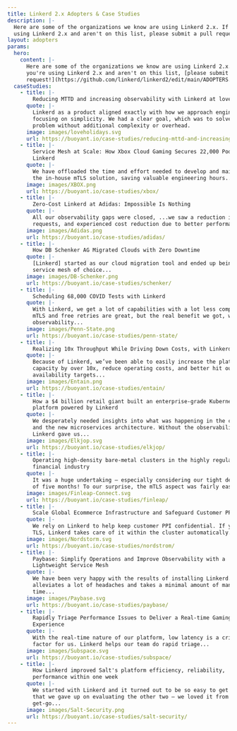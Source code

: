 ```yaml
---
title: Linkerd 2.x Adopters & Case Studies
description: |-
  Here are some of the organizations we know are using Linkerd 2.x. If you're
  using Linkerd 2.x and aren't on this list, please submit a pull request!
layout: adopters
params:
  hero:
    content: |-
      Here are some of the organizations we know are using Linkerd 2.x. If
      you're using Linkerd 2.x and aren't on this list, [please submit a pull
      request!](https://github.com/linkerd/linkerd2/edit/main/ADOPTERS.md)
  caseStudies:
    - title: |-
        Reducing MTTD and increasing observability with Linkerd at loveholidays
      quote: |-
        Linkerd as a product aligned exactly with how we approach engineering:
        focusing on simplicity. We had a clear goal, which was to solve the
        problem without additional complexity or overhead.
      image: images/loveholidays.svg
      url: https://buoyant.io/case-studies/reducing-mttd-and-increasing-observability-with-linkerd-at-loveholidays
    - title: |-
        Service Mesh at Scale: How Xbox Cloud Gaming Secures 22,000 Pods with
        Linkerd
      quote: |-
        We have offloaded the time and effort needed to develop and maintain
        the in-house mTLS solution, saving valuable engineering hours...
      image: images/XBOX.png
      url: https://buoyant.io/case-studies/xbox/
    - title: |-
        Zero-Cost Linkerd at Adidas: Impossible Is Nothing
      quote: |-
        All our observability gaps were closed, ...we saw a reduction in failed
        requests, and experienced cost reduction due to better performance...
      image: images/Adidas.png
      url: https://buoyant.io/case-studies/adidas/
    - title: |-
        How DB Schenker AG Migrated Clouds with Zero Downtime
      quote: |-
        [Linkerd] started as our cloud migration tool and ended up being our
        service mesh of choice...
      image: images/DB-Schenker.png
      url: https://buoyant.io/case-studies/schenker/
    - title: |-
        Scheduling 68,000 COVID Tests with Linkerd
      quote: |-
        With Linkerd, we get a lot of capabilities with a lot less complexity.
        mTLS and free retries are great, but the real benefit we got, was
        observability...
      image: images/Penn-State.png
      url: https://buoyant.io/case-studies/penn-state/
    - title: |-
        Realizing 10x Throughput While Driving Down Costs, with Linkerd
      quote: |-
        Because of Linkerd, we’ve been able to easily increase the platform
        capacity by over 10x, reduce operating costs, and better hit our
        availability targets...
      image: images/Entain.png
      url: https://buoyant.io/case-studies/entain/
    - title: |-
        How a $4 billion retail giant built an enterprise-grade Kubernetes
        platform powered by Linkerd
      quote: |-
        We desperately needed insights into what was happening in the cluster
        and the new microservices architecture. Without the observability that
        Linkerd gave us...
      image: images/Elkjop.svg
      url: https://buoyant.io/case-studies/elkjop/
    - title: |-
        Operating high-density bare-metal clusters in the highly regulated
        financial industry
      quote: |-
        It was a huge undertaking — especially considering our tight deadline
        of five months! To our surprise, the mTLS aspect was fairly easy...
      image: images/Finleap-Connect.svg
      url: https://buoyant.io/case-studies/finleap/
    - title: |-
        Scale Global Ecommerce Infrastructure and Safeguard Customer PPI
      quote: |-
        We rely on Linkerd to help keep customer PPI confidential. If you want
        TLS, Linkerd takes care of it within the cluster automatically...
      image: images/Nordstorm.svg
      url: https://buoyant.io/case-studies/nordstrom/
    - title: |-
        Paybase: Simplify Operations and Improve Observability with a
        Lightweight Service Mesh
      quote: |-
        We have been very happy with the results of installing Linkerd. It
        alleviates a lot of headaches and takes a minimal amount of management
        time...
      image: images/Paybase.svg
      url: https://buoyant.io/case-studies/paybase/
    - title: |-
        Rapidly Triage Performance Issues to Deliver a Real-time Gaming
        Experience
      quote: |-
        With the real-time nature of our platform, low latency is a critical
        factor for us. Linkerd helps our team do rapid triage...
      image: images/Subspace.svg
      url: https://buoyant.io/case-studies/subspace/
    - title: |-
        How Linkerd improved Salt's platform efficiency, reliability,
        performance within one week
      quote: |-
        We started with Linkerd and it turned out to be so easy to get started
        that we gave up on evaluating the other two — we loved it from the
        get-go...
      image: images/Salt-Security.png
      url: https://buoyant.io/case-studies/salt-security/
---
```

